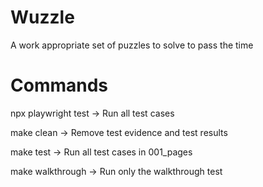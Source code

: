 # Wuzzle
A work appropriate set of puzzles to solve to pass the time

# Commands

npx playwright test -> Run all test cases

make clean -> Remove test evidence and test results

make test -> Run all test cases in 001_pages

make walkthrough -> Run only the walkthrough test

